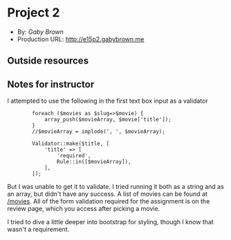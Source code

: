 
# Project 2
+ By: *Gaby Brown*
+ Production URL: <http://e15p2.gabybrown.me>

## Outside resources

## Notes for instructor
I attempted to use the following in the first text box input as a validator 
``` $movieArray = [];
        foreach ($movies as $slug=>$movie) {
            array_push($movieArray, $movie['title']);
        }
        //$movieArray = implode(', ', $movieArray);
    
        Validator::make($title, [
            'title' => [
                'required',
                Rule::in([$movieArray]),
            ],
        ]); 
```
But I was unable to get it to validate. I tried running it both as a string and as an array, but didn't have any success. A list of movies can be found at [/movies](e15p2.gabybrown.me/movies). All of the form validation required for the assignment is on the review page, which you access after picking a movie. 

I tried to dive a little deeper into bootstrap for styling, though I know that wasn't a requirement. 




